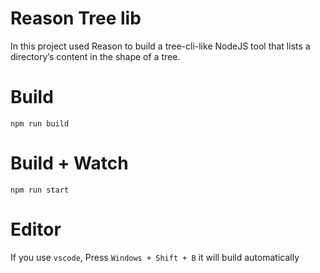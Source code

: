 # Reason Tree lib

In this project used Reason to build a tree-cli-like NodeJS tool that lists a directory’s content in the shape of a tree.

# Build
```
npm run build
```

# Build + Watch

```
npm run start
```


# Editor
If you use `vscode`, Press `Windows + Shift + B` it will build automatically

